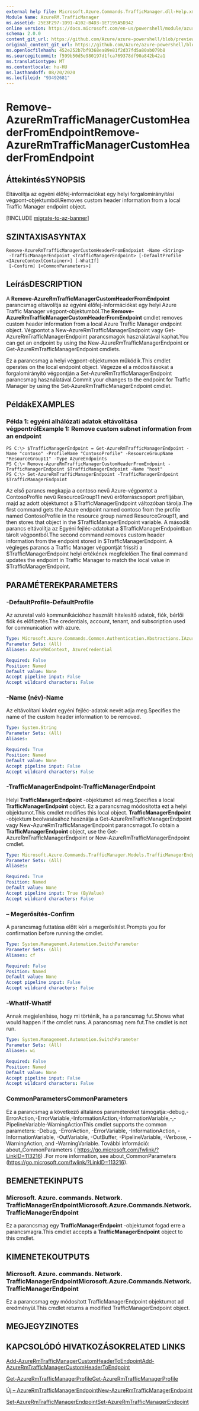 ```yaml
---
external help file: Microsoft.Azure.Commands.TrafficManager.dll-Help.xml
Module Name: AzureRM.TrafficManager
ms.assetid: 25E3F297-1D91-4102-B4D3-1E7195A5D342
online version: https://docs.microsoft.com/en-us/powershell/module/azurerm.trafficmanager/remove-azurermtrafficmanagercustomheaderfromendpoint
schema: 2.0.0
content_git_url: https://github.com/Azure/azure-powershell/blob/preview/src/ResourceManager/TrafficManager/Commands.TrafficManager2/help/Remove-AzureRmTrafficManagerCustomHeaderFromEndpoint.md
original_content_git_url: https://github.com/Azure/azure-powershell/blob/preview/src/ResourceManager/TrafficManager/Commands.TrafficManager2/help/Remove-AzureRmTrafficManagerCustomHeaderFromEndpoint.md
ms.openlocfilehash: 452e252b7bf9368ea89e81f2d37fd5a80ab079b8
ms.sourcegitcommit: f599b50d5e980197d1fca769378df90a842b42a1
ms.translationtype: MT
ms.contentlocale: hu-HU
ms.lasthandoff: 08/20/2020
ms.locfileid: "93492681"
---
```

# <span data-ttu-id="c2839-101">Remove-AzureRmTrafficManagerCustomHeaderFromEndpoint</span><span class="sxs-lookup"><span data-stu-id="c2839-101">Remove-AzureRmTrafficManagerCustomHeaderFromEndpoint</span></span>

## <span data-ttu-id="c2839-102">Áttekintés</span><span class="sxs-lookup"><span data-stu-id="c2839-102">SYNOPSIS</span></span>
<span data-ttu-id="c2839-103">Eltávolítja az egyéni élőfej-információkat egy helyi forgalomirányítási végpont-objektumból.</span><span class="sxs-lookup"><span data-stu-id="c2839-103">Removes custom header information from a local Traffic Manager endpoint object.</span></span>

[!INCLUDE [migrate-to-az-banner](../../includes/migrate-to-az-banner.md)]

## <span data-ttu-id="c2839-104">SZINTAXISA</span><span class="sxs-lookup"><span data-stu-id="c2839-104">SYNTAX</span></span>

```
Remove-AzureRmTrafficManagerCustomHeaderFromEndpoint -Name <String>
 -TrafficManagerEndpoint <TrafficManagerEndpoint> [-DefaultProfile <IAzureContextContainer>] [-WhatIf]
 [-Confirm] [<CommonParameters>]
```

## <span data-ttu-id="c2839-105">Leírás</span><span class="sxs-lookup"><span data-stu-id="c2839-105">DESCRIPTION</span></span>
<span data-ttu-id="c2839-106">A **Remove-AzureRmTrafficManagerCustomHeaderFromEndpoint** parancsmag eltávolítja az egyéni élőfej-információkat egy helyi Azure Traffic Manager végpont-objektumból.</span><span class="sxs-lookup"><span data-stu-id="c2839-106">The **Remove-AzureRmTrafficManagerCustomHeaderFromEndpoint** cmdlet removes custom header information from a local Azure Traffic Manager endpoint object.</span></span>
<span data-ttu-id="c2839-107">Végpontot a New-AzureRmTrafficManagerEndpoint vagy Get-AzureRmTrafficManagerEndpoint parancsmagok használatával kaphat.</span><span class="sxs-lookup"><span data-stu-id="c2839-107">You can get an endpoint by using the New-AzureRmTrafficManagerEndpoint or Get-AzureRmTrafficManagerEndpoint cmdlets.</span></span>

<span data-ttu-id="c2839-108">Ez a parancsmag a helyi végpont-objektumon működik.</span><span class="sxs-lookup"><span data-stu-id="c2839-108">This cmdlet operates on the local endpoint object.</span></span>
<span data-ttu-id="c2839-109">Végezze el a módosításokat a forgalomirányító végpontján a Set-AzureRmTrafficManagerEndpoint parancsmag használatával.</span><span class="sxs-lookup"><span data-stu-id="c2839-109">Commit your changes to the endpoint for Traffic Manager by using the Set-AzureRmTrafficManagerEndpoint cmdlet.</span></span>

## <span data-ttu-id="c2839-110">Példák</span><span class="sxs-lookup"><span data-stu-id="c2839-110">EXAMPLES</span></span>

### <span data-ttu-id="c2839-111">Példa 1: egyéni alhálózati adatok eltávolítása végpontról</span><span class="sxs-lookup"><span data-stu-id="c2839-111">Example 1: Remove custom subnet information from an endpoint</span></span>
```
PS C:\> $TrafficManagerEndpoint = Get-AzureRmTrafficManagerEndpoint -Name "contoso" -ProfileName "ContosoProfile" -ResourceGroupName "ResourceGroup11" -Type AzureEndpoints
PS C:\> Remove-AzureRmTrafficManagerCustomHeaderFromEndpoint -TrafficManagerEndpoint $TrafficManagerEndpoint -Name "host"
PS C:\> Set-AzureRmTrafficManagerEndpoint -TrafficManagerEndpoint $TrafficManagerEndpoint
```

<span data-ttu-id="c2839-112">Az első parancs megkapja a contoso nevű Azure-végpontot a ContosoProfile nevű ResourceGroup11 nevű erőforráscsoport profiljában, majd az adott objektumot a $TrafficManagerEndpoint változóban tárolja.</span><span class="sxs-lookup"><span data-stu-id="c2839-112">The first command gets the Azure endpoint named contoso from the profile named ContosoProfile in the resource group named ResourceGroup11, and then stores that object in the $TrafficManagerEndpoint variable.</span></span>
<span data-ttu-id="c2839-113">A második parancs eltávolítja az Egyéni fejléc-adatokat a $TrafficManagerEndpointban tárolt végpontból.</span><span class="sxs-lookup"><span data-stu-id="c2839-113">The second command removes custom header information from the endpoint stored in $TrafficManagerEndpoint.</span></span>
<span data-ttu-id="c2839-114">A végleges parancs a Traffic Manager végpontját frissíti a $TrafficManagerEndpoint helyi értékének megfelelően.</span><span class="sxs-lookup"><span data-stu-id="c2839-114">The final command updates the endpoint in Traffic Manager to match the local value in $TrafficManagerEndpoint.</span></span>

## <span data-ttu-id="c2839-115">PARAMÉTEREK</span><span class="sxs-lookup"><span data-stu-id="c2839-115">PARAMETERS</span></span>

### <span data-ttu-id="c2839-116">-DefaultProfile</span><span class="sxs-lookup"><span data-stu-id="c2839-116">-DefaultProfile</span></span>
<span data-ttu-id="c2839-117">Az azuretal való kommunikációhoz használt hitelesítő adatok, fiók, bérlői fiók és előfizetés.</span><span class="sxs-lookup"><span data-stu-id="c2839-117">The credentials, account, tenant, and subscription used for communication with azure.</span></span>

```yaml
Type: Microsoft.Azure.Commands.Common.Authentication.Abstractions.IAzureContextContainer
Parameter Sets: (All)
Aliases: AzureRmContext, AzureCredential

Required: False
Position: Named
Default value: None
Accept pipeline input: False
Accept wildcard characters: False
```

### <span data-ttu-id="c2839-118">-Name (név)</span><span class="sxs-lookup"><span data-stu-id="c2839-118">-Name</span></span>
<span data-ttu-id="c2839-119">Az eltávolítani kívánt egyéni fejléc-adatok nevét adja meg.</span><span class="sxs-lookup"><span data-stu-id="c2839-119">Specifies the name of the custom header information to be removed.</span></span>

```yaml
Type: System.String
Parameter Sets: (All)
Aliases:

Required: True
Position: Named
Default value: None
Accept pipeline input: False
Accept wildcard characters: False
```

### <span data-ttu-id="c2839-120">-TrafficManagerEndpoint</span><span class="sxs-lookup"><span data-stu-id="c2839-120">-TrafficManagerEndpoint</span></span>
<span data-ttu-id="c2839-121">Helyi **TrafficManagerEndpoint** -objektumot ad meg.</span><span class="sxs-lookup"><span data-stu-id="c2839-121">Specifies a local **TrafficManagerEndpoint** object.</span></span>
<span data-ttu-id="c2839-122">Ez a parancsmag módosította ezt a helyi objektumot.</span><span class="sxs-lookup"><span data-stu-id="c2839-122">This cmdlet modifies this local object.</span></span>
<span data-ttu-id="c2839-123">**TrafficManagerEndpoint** -objektum beolvasásához használja a Get-AzureRmTrafficManagerEndpoint vagy New-AzureRmTrafficManagerEndpoint parancsmagot.</span><span class="sxs-lookup"><span data-stu-id="c2839-123">To obtain a **TrafficManagerEndpoint** object, use the Get-AzureRmTrafficManagerEndpoint or New-AzureRmTrafficManagerEndpoint cmdlet.</span></span>

```yaml
Type: Microsoft.Azure.Commands.TrafficManager.Models.TrafficManagerEndpoint
Parameter Sets: (All)
Aliases:

Required: True
Position: Named
Default value: None
Accept pipeline input: True (ByValue)
Accept wildcard characters: False
```

### <span data-ttu-id="c2839-124">– Megerősítés</span><span class="sxs-lookup"><span data-stu-id="c2839-124">-Confirm</span></span>
<span data-ttu-id="c2839-125">A parancsmag futtatása előtt kéri a megerősítést.</span><span class="sxs-lookup"><span data-stu-id="c2839-125">Prompts you for confirmation before running the cmdlet.</span></span>

```yaml
Type: System.Management.Automation.SwitchParameter
Parameter Sets: (All)
Aliases: cf

Required: False
Position: Named
Default value: None
Accept pipeline input: False
Accept wildcard characters: False
```

### <span data-ttu-id="c2839-126">-WhatIf</span><span class="sxs-lookup"><span data-stu-id="c2839-126">-WhatIf</span></span>
<span data-ttu-id="c2839-127">Annak megjelenítése, hogy mi történik, ha a parancsmag fut.</span><span class="sxs-lookup"><span data-stu-id="c2839-127">Shows what would happen if the cmdlet runs.</span></span> <span data-ttu-id="c2839-128">A parancsmag nem fut.</span><span class="sxs-lookup"><span data-stu-id="c2839-128">The cmdlet is not run.</span></span>

```yaml
Type: System.Management.Automation.SwitchParameter
Parameter Sets: (All)
Aliases: wi

Required: False
Position: Named
Default value: None
Accept pipeline input: False
Accept wildcard characters: False
```

### <span data-ttu-id="c2839-129">CommonParameters</span><span class="sxs-lookup"><span data-stu-id="c2839-129">CommonParameters</span></span>
<span data-ttu-id="c2839-130">Ez a parancsmag a következő általános paramétereket támogatja:-debug,-ErrorAction,-ErrorVariable,-InformationAction,-InformationVariable,-,-PipelineVariable-WarningAction</span><span class="sxs-lookup"><span data-stu-id="c2839-130">This cmdlet supports the common parameters: -Debug, -ErrorAction, -ErrorVariable, -InformationAction, -InformationVariable, -OutVariable, -OutBuffer, -PipelineVariable, -Verbose, -WarningAction, and -WarningVariable.</span></span> <span data-ttu-id="c2839-131">További információ: about_CommonParameters ( https://go.microsoft.com/fwlink/?LinkID=113216) .</span><span class="sxs-lookup"><span data-stu-id="c2839-131">For more information, see about_CommonParameters (https://go.microsoft.com/fwlink/?LinkID=113216).</span></span>

## <span data-ttu-id="c2839-132">BEMENETEK</span><span class="sxs-lookup"><span data-stu-id="c2839-132">INPUTS</span></span>

### <span data-ttu-id="c2839-133">Microsoft. Azure. commands. Network. TrafficManagerEndpoint</span><span class="sxs-lookup"><span data-stu-id="c2839-133">Microsoft.Azure.Commands.Network.TrafficManagerEndpoint</span></span>
<span data-ttu-id="c2839-134">Ez a parancsmag egy **TrafficManagerEndpoint** -objektumot fogad erre a parancsmagra.</span><span class="sxs-lookup"><span data-stu-id="c2839-134">This cmdlet accepts a **TrafficManagerEndpoint** object to this cmdlet.</span></span>

## <span data-ttu-id="c2839-135">KIMENETEK</span><span class="sxs-lookup"><span data-stu-id="c2839-135">OUTPUTS</span></span>

### <span data-ttu-id="c2839-136">Microsoft. Azure. commands. Network. TrafficManagerEndpoint</span><span class="sxs-lookup"><span data-stu-id="c2839-136">Microsoft.Azure.Commands.Network.TrafficManagerEndpoint</span></span>
<span data-ttu-id="c2839-137">Ez a parancsmag egy módosított TrafficManagerEndpoint objektumot ad eredményül.</span><span class="sxs-lookup"><span data-stu-id="c2839-137">This cmdlet returns a modified TrafficManagerEndpoint object.</span></span>

## <span data-ttu-id="c2839-138">MEGJEGYZI</span><span class="sxs-lookup"><span data-stu-id="c2839-138">NOTES</span></span>

## <span data-ttu-id="c2839-139">KAPCSOLÓDÓ HIVATKOZÁSOK</span><span class="sxs-lookup"><span data-stu-id="c2839-139">RELATED LINKS</span></span>

[<span data-ttu-id="c2839-140">Add-AzureRmTrafficManagerCustomHeaderToEndpoint</span><span class="sxs-lookup"><span data-stu-id="c2839-140">Add-AzureRmTrafficManagerCustomHeaderToEndpoint</span></span>](./Add-AzureRmTrafficManagerCustomHeaderToEndpoint.md)

[<span data-ttu-id="c2839-141">Get-AzureRmTrafficManagerProfile</span><span class="sxs-lookup"><span data-stu-id="c2839-141">Get-AzureRmTrafficManagerProfile</span></span>](./Get-AzureRmTrafficManagerEndpoint.md)

[<span data-ttu-id="c2839-142">Új – AzureRmTrafficManagerEndpoint</span><span class="sxs-lookup"><span data-stu-id="c2839-142">New-AzureRmTrafficManagerEndpoint</span></span>](./New-AzureRmTrafficManagerEndpoint.md)

[<span data-ttu-id="c2839-143">Set-AzureRmTrafficManagerEndpoint</span><span class="sxs-lookup"><span data-stu-id="c2839-143">Set-AzureRmTrafficManagerEndpoint</span></span>](./Set-AzureRmTrafficManagerEndpoint.md)
